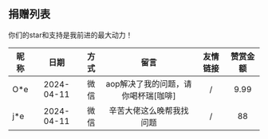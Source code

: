 ## 捐赠列表

你们的star和支持是我前进的最大动力！

| 昵称        |     日期     |  方式  |          留言          | 友情链接 | 赞赏金额 |
|-----------|:----------:|:----:|:--------------------:|:----:|:----:|
| O*e       | 2024-04-11 |  微信  | aop解决了我的问题，请你喝杯瑞[咖啡] |  /   | 9.99 |
| j*e       | 2024-04-11 |  微信  |     辛苦大佬这么晚帮我找问题     |  /   |  88  |